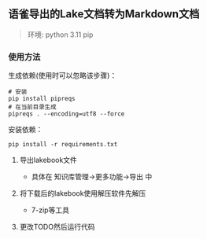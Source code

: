 ## 语雀导出的Lake文档转为Markdown文档

> 环境:
> python 3.11
> pip



### 使用方法

生成依赖(使用时可以忽略该步骤)：
```shell script
# 安装
pip install pipreqs
# 在当前目录生成
pipreqs . --encoding=utf8 --force
```

安装依赖：
```shell script
pip install -r requirements.txt
```



1. 导出lakebook文件
   - 具体在  知识库管理->更多功能->导出  中

2. 将下载后的lakebook使用解压软件先解压
   - 7-zip等工具
3. 更改TODO然后运行代码
